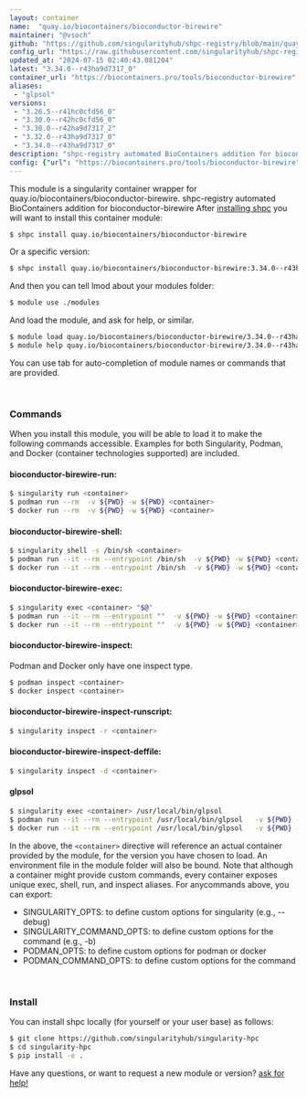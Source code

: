 ```yaml
---
layout: container
name:  "quay.io/biocontainers/bioconductor-birewire"
maintainer: "@vsoch"
github: "https://github.com/singularityhub/shpc-registry/blob/main/quay.io/biocontainers/bioconductor-birewire/container.yaml"
config_url: "https://raw.githubusercontent.com/singularityhub/shpc-registry/main/quay.io/biocontainers/bioconductor-birewire/container.yaml"
updated_at: "2024-07-15 02:40:43.081204"
latest: "3.34.0--r43ha9d7317_0"
container_url: "https://biocontainers.pro/tools/bioconductor-birewire"
aliases:
 - "glpsol"
versions:
 - "3.26.5--r41hc0cfd56_0"
 - "3.30.0--r42hc0cfd56_0"
 - "3.30.0--r42ha9d7317_2"
 - "3.32.0--r43ha9d7317_0"
 - "3.34.0--r43ha9d7317_0"
description: "shpc-registry automated BioContainers addition for bioconductor-birewire"
config: {"url": "https://biocontainers.pro/tools/bioconductor-birewire", "maintainer": "@vsoch", "description": "shpc-registry automated BioContainers addition for bioconductor-birewire", "latest": {"3.34.0--r43ha9d7317_0": "sha256:b894240fc47e895dece4ff860b8d51bd72e7406aabad9fed2b81a60b43a14913"}, "tags": {"3.26.5--r41hc0cfd56_0": "sha256:47dba4ddd32a66dda80ba63e8886a6d250a2a911a85a20ed5321f613b249eed4", "3.30.0--r42hc0cfd56_0": "sha256:a091494c12958b3bed4db632cf8ec076c73f03021bbfb7b3d4b2e2749afa0d26", "3.30.0--r42ha9d7317_2": "sha256:8366163846d02fe8c4ccb00ae2099ec80c37ef3e7fabd7af3a66bd60e8bb7201", "3.32.0--r43ha9d7317_0": "sha256:4701902481132118a84ec93e07ac12e97e888f8166f2a2f9a7e5c8838f715297", "3.34.0--r43ha9d7317_0": "sha256:b894240fc47e895dece4ff860b8d51bd72e7406aabad9fed2b81a60b43a14913"}, "docker": "quay.io/biocontainers/bioconductor-birewire", "aliases": {"glpsol": "/usr/local/bin/glpsol"}}
---
```


This module is a singularity container wrapper for quay.io/biocontainers/bioconductor-birewire.
shpc-registry automated BioContainers addition for bioconductor-birewire
After [installing shpc](#install) you will want to install this container module:


```bash
$ shpc install quay.io/biocontainers/bioconductor-birewire
```

Or a specific version:

```bash
$ shpc install quay.io/biocontainers/bioconductor-birewire:3.34.0--r43ha9d7317_0
```

And then you can tell lmod about your modules folder:

```bash
$ module use ./modules
```

And load the module, and ask for help, or similar.

```bash
$ module load quay.io/biocontainers/bioconductor-birewire/3.34.0--r43ha9d7317_0
$ module help quay.io/biocontainers/bioconductor-birewire/3.34.0--r43ha9d7317_0
```

You can use tab for auto-completion of module names or commands that are provided.

<br>

### Commands

When you install this module, you will be able to load it to make the following commands accessible.
Examples for both Singularity, Podman, and Docker (container technologies supported) are included.

#### bioconductor-birewire-run:

```bash
$ singularity run <container>
$ podman run --rm  -v ${PWD} -w ${PWD} <container>
$ docker run --rm  -v ${PWD} -w ${PWD} <container>
```

#### bioconductor-birewire-shell:

```bash
$ singularity shell -s /bin/sh <container>
$ podman run --it --rm --entrypoint /bin/sh  -v ${PWD} -w ${PWD} <container>
$ docker run --it --rm --entrypoint /bin/sh  -v ${PWD} -w ${PWD} <container>
```

#### bioconductor-birewire-exec:

```bash
$ singularity exec <container> "$@"
$ podman run --it --rm --entrypoint ""  -v ${PWD} -w ${PWD} <container> "$@"
$ docker run --it --rm --entrypoint ""  -v ${PWD} -w ${PWD} <container> "$@"
```

#### bioconductor-birewire-inspect:

Podman and Docker only have one inspect type.

```bash
$ podman inspect <container>
$ docker inspect <container>
```

#### bioconductor-birewire-inspect-runscript:

```bash
$ singularity inspect -r <container>
```

#### bioconductor-birewire-inspect-deffile:

```bash
$ singularity inspect -d <container>
```


#### glpsol

```bash
$ singularity exec <container> /usr/local/bin/glpsol
$ podman run --it --rm --entrypoint /usr/local/bin/glpsol   -v ${PWD} -w ${PWD} <container> -c " $@"
$ docker run --it --rm --entrypoint /usr/local/bin/glpsol   -v ${PWD} -w ${PWD} <container> -c " $@"
```



In the above, the `<container>` directive will reference an actual container provided
by the module, for the version you have chosen to load. An environment file in the
module folder will also be bound. Note that although a container
might provide custom commands, every container exposes unique exec, shell, run, and
inspect aliases. For anycommands above, you can export:

 - SINGULARITY_OPTS: to define custom options for singularity (e.g., --debug)
 - SINGULARITY_COMMAND_OPTS: to define custom options for the command (e.g., -b)
 - PODMAN_OPTS: to define custom options for podman or docker
 - PODMAN_COMMAND_OPTS: to define custom options for the command

<br>

### Install

You can install shpc locally (for yourself or your user base) as follows:

```bash
$ git clone https://github.com/singularityhub/singularity-hpc
$ cd singularity-hpc
$ pip install -e .
```

Have any questions, or want to request a new module or version? [ask for help!](https://github.com/singularityhub/singularity-hpc/issues)